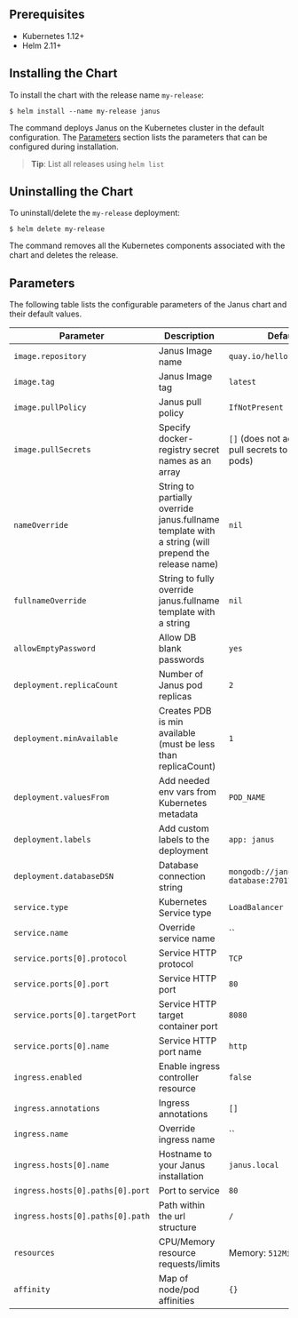 ## Prerequisites

- Kubernetes 1.12+
- Helm 2.11+

## Installing the Chart

To install the chart with the release name `my-release`:

```console
$ helm install --name my-release janus
```

The command deploys Janus on the Kubernetes cluster in the default configuration. The [Parameters](#parameters) section lists the parameters that can be configured during installation.

> **Tip**: List all releases using `helm list`

## Uninstalling the Chart

To uninstall/delete the `my-release` deployment:

```console
$ helm delete my-release
```

The command removes all the Kubernetes components associated with the chart and deletes the release.

## Parameters

The following table lists the configurable parameters of the Janus chart and their default values.

| Parameter                           | Description                                                   | Default                                                  |
|-------------------------------------|---------------------------------------------------------------|----------------------------------------------------------|
| `image.repository`                  | Janus Image name                                              | `quay.io/hellofresh/janus`                               |
| `image.tag`                         | Janus Image tag                                               | `latest`                                                 |
| `image.pullPolicy`                  | Janus pull policy                                             | `IfNotPresent`                                           |
| `image.pullSecrets`                 | Specify docker-registry secret names as an array              | `[]` (does not add image pull secrets to deployed pods)  |
| `nameOverride`                      | String to partially override janus.fullname template with a string (will prepend the release name) | `nil`               |
| `fullnameOverride`                  | String to fully override janus.fullname template with a string                                     | `nil`               |
| `allowEmptyPassword`                | Allow DB blank passwords                                      | `yes`                                                    |
| `deployment.replicaCount`           | Number of Janus pod replicas                                  | `2`                                                      |
| `deployment.minAvailable`           | Creates PDB is min available (must be less than replicaCount) | `1`                                                      |
| `deployment.valuesFrom`             | Add needed env vars from Kubernetes metadata                  | `POD_NAME`                                               |
| `deployment.labels`                 | Add custom labels to the deployment                           | `app: janus`                                             |
| `deployment.databaseDSN`            | Database connection string                                    | `mongodb://janus-database:27017/janus`                   |
| `service.type`                      | Kubernetes Service type                                       | `LoadBalancer`                                           |
| `service.name`                      | Override service name                                         | ``                                                       |
| `service.ports[0].protocol`         | Service HTTP protocol                                         | `TCP`                                                    |
| `service.ports[0].port`             | Service HTTP port                                             | `80`                                                     |
| `service.ports[0].targetPort`       | Service HTTP target container port                            | `8080`                                                   |
| `service.ports[0].name`             | Service HTTP port name                                        | `http`                                                   |
| `ingress.enabled`                   | Enable ingress controller resource                            | `false`                                                  |
| `ingress.annotations`               | Ingress annotations                                           | `[]`                                                     |
| `ingress.name`                      | Override ingress name                                         | ``                                                       |
| `ingress.hosts[0].name`             | Hostname to your Janus installation                           | `janus.local`                                            |
| `ingress.hosts[0].paths[0].port`    | Port to service                                               | `80`                                                     |
| `ingress.hosts[0].paths[0].path`    | Path within the url structure                                 | `/`                                                      |
| `resources`                         | CPU/Memory resource requests/limits                           | Memory: `512Mi`, CPU: `300m`                             |
| `affinity`                          | Map of node/pod affinities                                    | `{}`                                                     |
